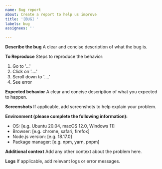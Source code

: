 ```yaml
---
name: Bug report
about: Create a report to help us improve
title: '[BUG] '
labels: bug
assignees: ''

---
```


**Describe the bug**
A clear and concise description of what the bug is.

**To Reproduce**
Steps to reproduce the behavior:
1. Go to '...'
2. Click on '....'
3. Scroll down to '....'
4. See error

**Expected behavior**
A clear and concise description of what you expected to happen.

**Screenshots**
If applicable, add screenshots to help explain your problem.

**Environment (please complete the following information):**
 - OS: [e.g. Ubuntu 20.04, macOS 12.0, Windows 11]
 - Browser: [e.g. chrome, safari, firefox]
 - Node.js version: [e.g. 18.17.0]
 - Package manager: [e.g. npm, yarn, pnpm]

**Additional context**
Add any other context about the problem here.

**Logs**
If applicable, add relevant logs or error messages.
